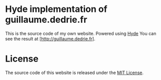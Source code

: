 Hyde implementation of guillaume.dedrie.fr
==========================================

This is the source code of my own website. Powered using [Hyde] You can see the result at [http://guillaume.dedrie.fr].


License
=======
The source code of this website is released under the [MIT License].

[hyde]: https://github.com/hyde/hyde
[http://guillaume.dedrie.fr]: http://guillaume.dedrie.fr
[MIT License]: http://opensource.org/licenses/mit-license
